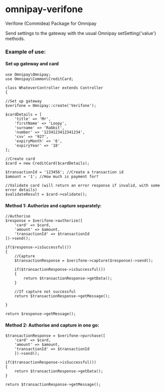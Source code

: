 # omnipay-verifone
Verifone (Commidea) Package for Omnipay

Send settings to the gateway with the usual Omnipay setSetting('value') methods.

### Example of use:

#### Set up gateway and card
```
use Omnipay\Omnipay;
use Omnipay\Common\CreditCard;

class WhateverController extends Controller
{

//Set up gateway
$verifone = Omnipay::create('Verifone');

$cardDetails = [
	'title' => 'Mr',
	'firstName' => 'Loopy',
	'surname' => 'Rabbit',
	'number' => '1234123412341234',
	'cvv' => '927',
	'expiryMonth' => '6',
	'expiryYear' => '18'
];

//Create card
$card = new CreditCard($cardDetails);

$transactionId = '123456'; //Create a transaction id
$amount = '1'; //How much is payment for?

//Validate card (will return an error response if invalid, with some error details)
$validateResult = $card->validate();
```

#### Method 1: Authorize and capture separately:

```
//Authorise
$response = $verifone->authorize([
	'card' => $card,
	'amount' => $amount,
	'transactionId' => $transactionId
])->send();

if($response->isSuccessful())
{
	//Capture
	$transactionResponse = $verifone->capture($response)->send();

	if($transactionResponse->isSuccessful())
	{
		return $transactionResponse->getData();
	}

    //If capture not successful
	return $transactionResponse->getMessage();

}

return $response->getMessage();
```

#### Method 2: Authorise and capture in one go:

```
$transactionResponse = $verifone->purchase([
    'card' => $card,
    'amount' => $amount,
    'transactionId' => $transactionId
    ])->send();

if($transactionResponse->isSuccessful())
{
	return $transactionResponse->getData();
}

return $transactionResponse->getMessage();
```

